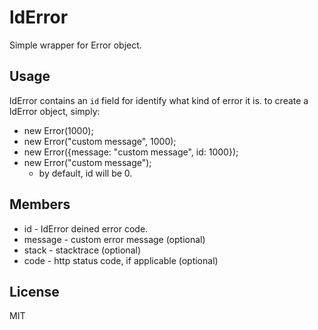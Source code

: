 # ldError

Simple wrapper for Error object.

## Usage

ldError contains an `id` field for identify what kind of error it is. to create a ldError object, simply:

 * new Error(1000);
 * new Error("custom message", 1000);
 * new Error({message: "custom message", id: 1000});
 * new Error("custom message");
   - by default, id will be 0.


## Members

 * id - ldError deined error code.
 * message - custom error message (optional)
 * stack - stacktrace (optional)
 * code - http status code, if applicable (optional)


## License

MIT
